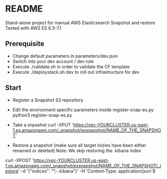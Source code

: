 # README

Stand-alone project for manual AWS Elasitcsearch Snapshot and restore
Tested with AWS ES 6.3-7.1

## Prerequisite 

* Change default parameters in parameters/dev.json
* Switch into your dev account / dev role
* Execute ./validate.sh in order to validate the CF template
* Execute ./deploystack.sh dev to roll out infrastructure for dev

## Start 
* Register a Snapshot S3 repository
* Edit the environment specific parameters inside register-snap-es.py
python3 register-snap-es.py

* Take a snpashot 
curl -XPUT 'https://vpc-YOURCLUSTER.us-east-1.es.amazonaws.com/_snapshot/essnapshot/NAME_OF_THE_SNAPSHOT'

* Restore a snapshot (make sure all target inizies have been either renamed or deleted)
Note: We skip restoring the .kibana index

curl -XPOST 'https://vpc-YOURCLUSTER.us-east-1.es.amazonaws.com/_snapshot/essnapshot/NAME_OF_THE_SNAPSHOT/_restore' -d '{"indices": "*,-.kibana"}' -H 'Content-Type: application/json'$
